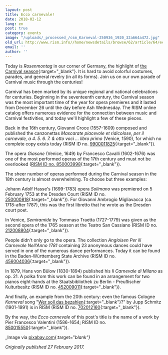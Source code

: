 ```yaml
---
layout: post
title: Ecco carnevale!
date: 2018-02-12
lang: en
post: true
category: events
image: "/uploads/_processed_/csm_Karneval-250936_1920_32a664a472.jpg"
old_url: http://www.rism.info//home/newsdetails/browse/62/article/64/ecco-carnevale.html
email: ''
author: ''
---
```



Today is _Rosenmontag_ in our corner of Germany, the highlight of [the Carnival season](http://www.dw.com/en/11-crazy-carnival-events-held-between-november-11-and-lent/a-18843047){:target="_blank"}. It is hard to avoid colorful costumes, parades, and general revelry (in all its forms). Join us on our own parade of Carnival music through the centuries!

Carnival has been marked by its unique regional and national celebrations for centuries. Beginning in the seventeenth century, the Carnival season was the most important time of the year for opera premieres and it lasted from December 26 until the day before Ash Wednesday. The RISM online catalog offers numerous evidence for the connection between music and Carnival festivities, and today we'll highlight a few of these pieces.

Back in the 16th century, Giovanni Croce (1557-1609) composed and published the canzonettas _Mascarate piacevole et ridicolose, per il carnevale, a 4. 5. 6. 7. & otto voci ... libro primo_ (Venice, 1590), for which no complete copy exists today (RISM ID no. [9900011825](https://opac.rism.info/search?id=00000990011825&Language=en){:target="_blank"}).

The opera _Giasone_ (Venice, 1649) by Francesco Cavalli (1602-1676) was one of the most performed operas of the 17th century and must not be overlooked ([RISM ID no. 850003998](https://opac.rism.info/search?id=850003998&Language=en){:target="_blank"}).

The sheer number of operas performed during the Carnival season in the 18th century is almost overwhelming. To choose but three examples:

Johann Adolf Hasse's (1699-1783) opera _Solimano_ was premiered on 5 February 1753 at the Dresden Court (RISM ID no. [250000818](https://opac.rism.info/search?id=250000818&Language=en){:target="_blank"}). For Giovanni Ambrogio Migliavacca (ca. 1718-after 1787), this was the first libretto that he wrote as the Dresden court poet.

In Venice, _Semiramide_ by Tommaso Traetta (1727-1779) was given as the second opera of the 1765 season at the Teatro San Cassiano (RISM ID no. [212008804](https://opac.rism.info/search?id=212008804&Language=en){:target="_blank"}).

People didn't only go to the opera. The collection _Angloisen Per ill Carnevale Nell'Anno 1781_ containing 23 anonymous dances could have served in one of the numerous dance performances. Today it can be found in the Baden-Württemberg State Archive (RISM ID no. [456004036](https://opac.rism.info/search?id=456004036&Language=en){:target="_blank"}).

In 1879, Hans von Bülow (1830-1894) published his _Il Carnevale di Milano_ as op. 21. A polka from this work can be found in an arrangement for two pianos eight-hands at the Staatsbibliothek zu Berlin - Preußischer Kulturbesitz (RISM ID no. [452009011](https://opac.rism.info/search?id=452009011&Language=en){:target="_blank"}).

And finally, an example from the 20th century: even the famous Cologne _Karneval_ song "[Wer soll das bezahlen](https://youtu.be/uQQm7bKJskM){:target="_blank"}?" by Jupp Schmitz (1901-1991) is in RISM (RISM ID no. [702012160](https://opac.rism.info/search?id=702012160&Language=en){:target="_blank"}).

By the way, the _Ecco carnevale_ of this post's title is the name of a work by Pier Francesco Valentini (1586-1654; RISM ID no. [850015550](https://opac.rism.info/search?id=850015550&Language=en){:target="_blank"}).



_Image via [pixabay.com](https://pixabay.com/de/karneval-fasching-fastnacht-250936/){:target="_blank"}_

_Originally published 27 February 2017._



<script type="text/javascript">var switchTo5x=true;</script><script type="text/javascript" src="http://w.sharethis.com/button/buttons.js"></script><script type="text/javascript">stLight.options({publisher: "9b601438-1ce1-49d8-bfd7-9cff5df54c17", doNotHash: false, doNotCopy: false, hashAddressBar: false});</script>
